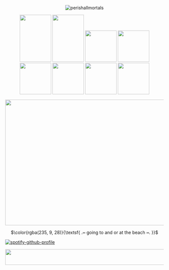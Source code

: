 <p align="center"> 
  <img src="https://komarev.com/ghpvc/?username=perishallmortals&label=Profile%20views&color=0d61fc&style=plastic" alt="perishallmortals" /> </p>
</p>

<p align=center> 
  <img width="100" height="150" src="https://64.media.tumblr.com/17ec318719003afacc59ba8bc51a599a/b08a7d822e18cbed-be/s100x200/b47ef3113a5670cb9e3f5892a717200929ec3417.gifv"> <img width="100" height="150" src="https://64.media.tumblr.com/17f46c31faf9154e2dc4f9cc7a52433f/5ffe864cc72d3596-e5/s100x200/0154f18aa51361ff54a5db73005887128ceafa85.gifv"> <img width="100" height"150" src="https://64.media.tumblr.com/744feab12acd305bea270f6990378744/4b6c9e6bc20e955b-22/s250x400/7e3fb31395c462ed1bb9dbbc41c25d546ab1d533.gifv"> <img width="100" height"150" src="https://64.media.tumblr.com/818c8583a0e5adb5fe8a3ab0cd847d3a/fe17d3345f65df7f-1f/s250x400/dc51fcf45193967dac6772e75ea7b48e23ef28bd.pnj"> <img width="100" height"150" src="https://64.media.tumblr.com/984d0cfbbba3299fbdb6a87c83c328a5/d9d7b2585dbcbaab-99/s100x200/33df6ca1d807b34ada12712aec7a4ee6bd52b19c.pnj"> <img width="100" height"150" src="https://64.media.tumblr.com/e365f2f185d298b3c5b60f29d5d3ec59/8e782af85249706f-a9/s100x200/e8f0186865db46e5a784a23c62ba7e7a493a6f8f.gifv"> <img width="100" height"150" src="https://64.media.tumblr.com/fe03227e25eec7019c569218e8511732/eb91c3e1a6bcca13-d8/s250x400/4f7e55e0233295bb51e579eb23e4e2f4ff9f8929.gifv"> <img width="100" height"150" src="https://64.media.tumblr.com/588df26007064f3a009c73a5fcc8bbea/2deb1afcc85895a3-c5/s100x200/50f4f921e7d68a711537952b290c28e541b3ecff.pnj">
</p>


 
<p align=center>
  <img width="1000" height="400" src="https://i.pinimg.com/originals/60/1c/da/601cdaedd8d20c49f8c61cb4ecabdaac.gif">
</p>


<p align=center>
$\color{rgba(235, 9, 28)}{\textsf{ .⑅ going to and or at the beach ⑅. }}$<br/>

[![spotify-github-profile](https://spotify-github-profile.kittinanx.com/api/view?uid=31dtaavnvf2tnlninmxbzx7qnzzm&cover_image=true&theme=default&show_offline=true&background_color=0d2202&interchange=false&bar_color=84bc0b)](https://github.com/kittinan/spotify-github-profile)


<p align=center>
 <img width="1000" height="50" src="https://64.media.tumblr.com/53d8bc69a67f220bb12a288b935512c3/4160be3cc2b84620-30/s540x810/3ca5c01238dd79bba3b3c5487fde0da6f20ba7a2.gifv">
